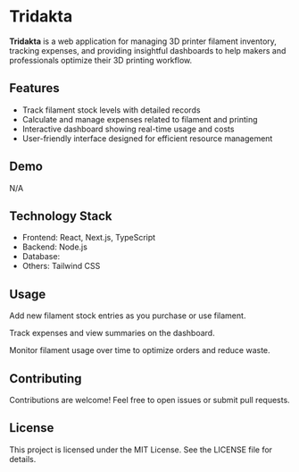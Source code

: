 # Tridakta

**Tridakta** is a web application for managing 3D printer filament inventory, tracking expenses, and providing insightful dashboards to help makers and professionals optimize their 3D printing workflow.

## Features

- Track filament stock levels with detailed records
- Calculate and manage expenses related to filament and printing
- Interactive dashboard showing real-time usage and costs
- User-friendly interface designed for efficient resource management

## Demo

N/A

## Technology Stack

- Frontend: React, Next.js, TypeScript
- Backend: Node.js
- Database: 
- Others: Tailwind CSS


## Usage

Add new filament stock entries as you purchase or use filament.

Track expenses and view summaries on the dashboard.

Monitor filament usage over time to optimize orders and reduce waste.

## Contributing

Contributions are welcome! Feel free to open issues or submit pull requests.

## License

This project is licensed under the MIT License. See the LICENSE file for details.
